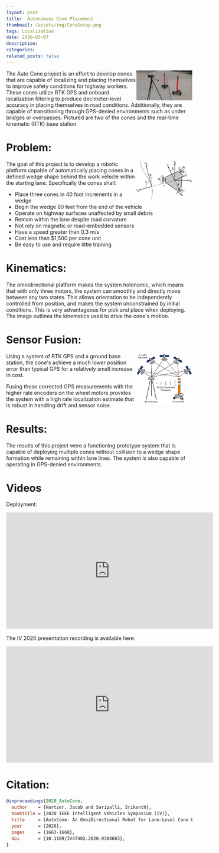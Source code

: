 ```yaml
---
layout: post
title:  Autonomous Cone Placement
thumbnail: /assets/img/ConeSetup.png
tags: Localization
date: 2020-03-07
description:
categories:
related_posts: false
---
```


<img src="/assets/img/ConeSetup.png" alt="cone" style="float:right;width:30%"/>

The Auto Cone project is an effort to develop cones that are capable of localizing and placing themselves to improve safety conditions for highway workers. These cones utilize RTK GPS and onboard localization filtering to produce decimeter-level accuracy in placing themselves in road conditions. Additionally, they are capable of transitioning through GPS-denied environments such as under bridges or overpasses. Pictured are two of the cones and the real-time kinematic (RTK) base station.

# Problem:

<img src="/assets/img/Kinematics.png" alt="Kinematics" style="float:right;width:30%"/>

The goal of this project is to develop a robotic platform capable of automatically placing cones in a defined wedge shape behind the work vehicle within the starting lane. Specifically the cones shall:
- Place three cones in 40 foot increments in a wedge
- Begin the wedge 80 feet from the end of the vehicle
- Operate on highway surfaces unaffected by small debris
- Remain within the lane despite road curvature
- Not rely on magnetic or road-embedded sensors
- Have a speed greater than 0.3 m/s
- Cost less than $1,500 per cone unit
- Be easy to use and require little training


# Kinematics:

The omnidirectional platform makes the system holonomic, which means that with only three motors, the system can smoothly and directly move between any two states. This allows orientation to be independently controlled from position, and makes the system unconstrained by initial conditions. This is very advantageous for pick and place when deploying. The image outlines the kinematics used to drive the cone's motion.

# Sensor Fusion:

<img src="/assets/img/RTK.png" alt="RTK GPS" style="float:right;width:30%"/>

Using a system of RTK GPS and a ground base station, the cone's achieve a much lower position error than typical GPS for a relatively small increase in cost.

Fusing these corrected GPS measurements with the higher rate encoders on the wheel motors provides the system with a high rate localization estimate that is robust in handling drift and sensor noise.

# Results:

The results of this project were a functioning prototype system that is capable of deploying multiple cones without collision to a wedge shape formation while remaining within lane lines. The system is also capable of operating in GPS-denied environments.

# Videos

Deployment:
<iframe width="560" height="315" src="https://www.youtube.com/embed/0hgOc2csaWE" frameborder="0" allow="accelerometer; autoplay; clipboard-write; encrypted-media; gyroscope; picture-in-picture" allowfullscreen></iframe>

The IV 2020 presentation recording is available here:
<iframe width="560" height="315" src="https://www.youtube.com/embed/cbcMwYcLUmk" frameborder="0" allow="accelerometer; autoplay; clipboard-write; encrypted-media; gyroscope; picture-in-picture" allowfullscreen></iframe>

# Citation:

```bibtex
@inproceedings{2020_AutoCone,
  author    = {Hartzer, Jacob and Saripalli, Srikanth},
  booktitle = {2020 IEEE Intelligent Vehicles Symposium (IV)},
  title     = {AutoCone: An OmniDirectional Robot for Lane-Level Cone Placement},
  year      = {2020},
  pages     = {1663-1668},
  doi       = {10.1109/IV47402.2020.9304683},
}
```